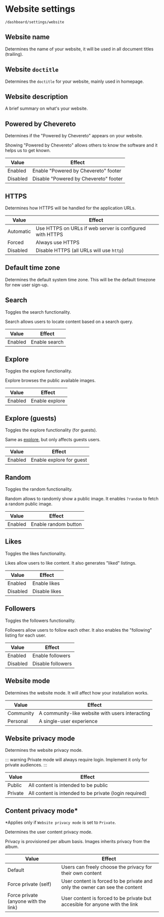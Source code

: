 # Website settings

`/dashboard/settings/website`

## Website name

Determines the name of your website, it will be used in all document titles (trailing).

## Website `doctitle`

Determines the `doctitle` for your website, mainly used in homepage.

## Website description

A brief summary on what's your website.

## Powered by Chevereto

Determines if the "Powered by Chevereto" appears on your website.

Showing "Powered by Chevereto" allows others to know the software and it helps us to get known.

| Value    | Effect                                |
| -------- | ------------------------------------- |
| Enabled  | Enable "Powered by Chevereto" footer  |
| Disabled | Disable "Powered by Chevereto" footer |

## HTTPS

Determines how HTTPS will be handled for the application URLs.

| Value     | Effect                                                   |
| --------- | -------------------------------------------------------- |
| Automatic | Use HTTPS on URLs if web server is configured with HTTPS |
| Forced    | Always use HTTPS                                         |
| Disabled  | Disable HTTPS (all URLs will use `http`)                 |

## Default time zone

Determines the default system time zone. This will be the default timezone for new user sign-up.

## Search

Toggles the search functionality.

Search allows users to locate content based on a search query.

| Value    | Effect         |
| -------- | -------------- |
| Enabled  | Enable search  |

## Explore

Toggles the explore functionality.

Explore browses the public available images.

| Value    | Effect          |
| -------- | --------------- |
| Enabled  | Enable explore  |


## Explore (guests)

Toggles the explore functionality (for guests).

Same as [explore](#explore), but only affects guests users.

| Value    | Effect                    |
| -------- | ------------------------- |
| Enabled  | Enable explore for guest  |


## Random

Toggles the random functionality.

Random allows to randomly show a public image. It enables `?random` to fetch a random public image.

| Value    | Effect                |
| -------- | --------------------- |
| Enabled  | Enable random button  |


## Likes

Toggles the likes functionality.

Likes allow users to like content. It also generates "liked" listings.

| Value    | Effect        |
| -------- | ------------- |
| Enabled  | Enable likes  |
| Disabled | Disable likes |

## Followers

Toggles the followers functionality.

Followers allow users to follow each other. It also enables the "following" listing for each user.

| Value    | Effect            |
| -------- | ----------------- |
| Enabled  | Enable followers  |
| Disabled | Disable followers |

## Website mode

Determines the website mode. It will affect how your installation works.

| Value     | Effect                                          |
| --------- | ----------------------------------------------- |
| Community | A community-like website with users interacting |
| Personal  | A single-user experience                        |

## Website privacy mode

Determines the website privacy mode.

::: warning
Private mode will always require login. Implement it only for private audiences.
:::

| Value   | Effect                                                 |
| ------- | ------------------------------------------------------ |
| Public  | All content is intended to be public                   |
| Private | All content is intended to be private (login required) |

## Content privacy mode*

*Applies only if `Website privacy mode` is set to `Private`.

Determines the user content privacy mode.

Privacy is provisioned per album basis. Images inherits privacy from the album.

| Value                                | Effect                                                                      |
| ------------------------------------ | --------------------------------------------------------------------------- |
| Default                              | Users can freely choose the privacy for their own content                   |
| Force private (self)                 | User content is forced to be private and only the owner can see the content |
| Force private (anyone with the link) | User content is forced to be private but accesible for anyone with the link |
